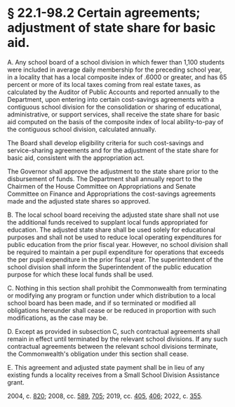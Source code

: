 # § 22.1-98.2 Certain agreements; adjustment of state share for basic aid.

<p>A. Any school board of a school division in which fewer than 1,100 students were included in average daily membership for the preceding school year, in a locality that has a local composite index of .6000 or greater, and has 65 percent or more of its local taxes coming from real estate taxes, as calculated by the Auditor of Public Accounts and reported annually to the Department, upon entering into certain cost-savings agreements with a contiguous school division for the consolidation or sharing of educational, administrative, or support services, shall receive the state share for basic aid computed on the basis of the composite index of local ability-to-pay of the contiguous school division, calculated annually.</p><p>The Board shall develop eligibility criteria for such cost-savings and service-sharing agreements and for the adjustment of the state share for basic aid, consistent with the appropriation act.</p><p>The Governor shall approve the adjustment to the state share prior to the disbursement of funds. The Department shall annually report to the Chairmen of the House Committee on Appropriations and Senate Committee on Finance and Appropriations the cost-savings agreements made and the adjusted state shares so approved.</p><p>B. The local school board receiving the adjusted state share shall not use the additional funds received to supplant local funds appropriated for education. The adjusted state share shall be used solely for educational purposes and shall not be used to reduce local operating expenditures for public education from the prior fiscal year. However, no school division shall be required to maintain a per pupil expenditure for operations that exceeds the per pupil expenditure in the prior fiscal year. The superintendent of the school division shall inform the Superintendent of the public education purpose for which these local funds shall be used.</p><p>C. Nothing in this section shall prohibit the Commonwealth from terminating or modifying any program or function under which distribution to a local school board has been made, and if so terminated or modified all obligations hereunder shall cease or be reduced in proportion with such modifications, as the case may be.</p><p>D. Except as provided in subsection C, such contractual agreements shall remain in effect until terminated by the relevant school divisions. If any such contractual agreements between the relevant school divisions terminate, the Commonwealth's obligation under this section shall cease.</p><p>E. This agreement and adjusted state payment shall be in lieu of any existing funds a locality receives from a Small School Division Assistance grant.</p><p>2004, c. <a href='http://lis.virginia.gov/cgi-bin/legp604.exe?041+ful+CHAP0820'>820</a>; 2008, cc. <a href='http://lis.virginia.gov/cgi-bin/legp604.exe?081+ful+CHAP0589'>589</a>, <a href='http://lis.virginia.gov/cgi-bin/legp604.exe?081+ful+CHAP0705'>705</a>; 2019, cc. <a href='http://lis.virginia.gov/cgi-bin/legp604.exe?191+ful+CHAP0405'>405</a>, <a href='http://lis.virginia.gov/cgi-bin/legp604.exe?191+ful+CHAP0406'>406</a>; 2022, c. <a href='http://lis.virginia.gov/cgi-bin/legp604.exe?221+ful+CHAP0355'>355</a>.</p>